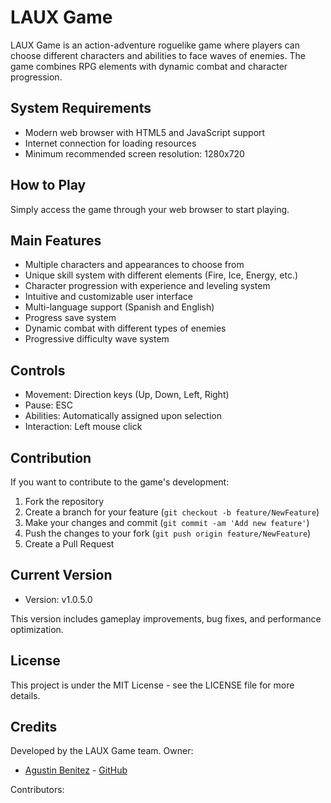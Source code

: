 # LAUX Game

LAUX Game is an action-adventure roguelike game where players can choose different characters and abilities to face waves of enemies. The game combines RPG elements with dynamic combat and character progression.

## System Requirements

- Modern web browser with HTML5 and JavaScript support
- Internet connection for loading resources
- Minimum recommended screen resolution: 1280x720

## How to Play

Simply access the game through your web browser to start playing.

## Main Features

- Multiple characters and appearances to choose from
- Unique skill system with different elements (Fire, Ice, Energy, etc.)
- Character progression with experience and leveling system
- Intuitive and customizable user interface
- Multi-language support (Spanish and English)
- Progress save system
- Dynamic combat with different types of enemies
- Progressive difficulty wave system

## Controls

- Movement: Direction keys (Up, Down, Left, Right)
- Pause: ESC
- Abilities: Automatically assigned upon selection
- Interaction: Left mouse click

## Contribution

If you want to contribute to the game's development:

1. Fork the repository
2. Create a branch for your feature (`git checkout -b feature/NewFeature`)
3. Make your changes and commit (`git commit -am 'Add new feature'`)
4. Push the changes to your fork (`git push origin feature/NewFeature`)
5. Create a Pull Request

## Current Version

- Version: v1.0.5.0

This version includes gameplay improvements, bug fixes, and performance optimization.

## License

This project is under the MIT License - see the LICENSE file for more details.

## Credits

Developed by the LAUX Game team.
Owner:
- [Agustin Benitez](https://agustinbeniteez.github.io) - [GitHub](https://github.com/Agustinbeniteez)

Contributors:
<!-- - [nadie de momento](https://github.com/nadie-de-momento) -->
